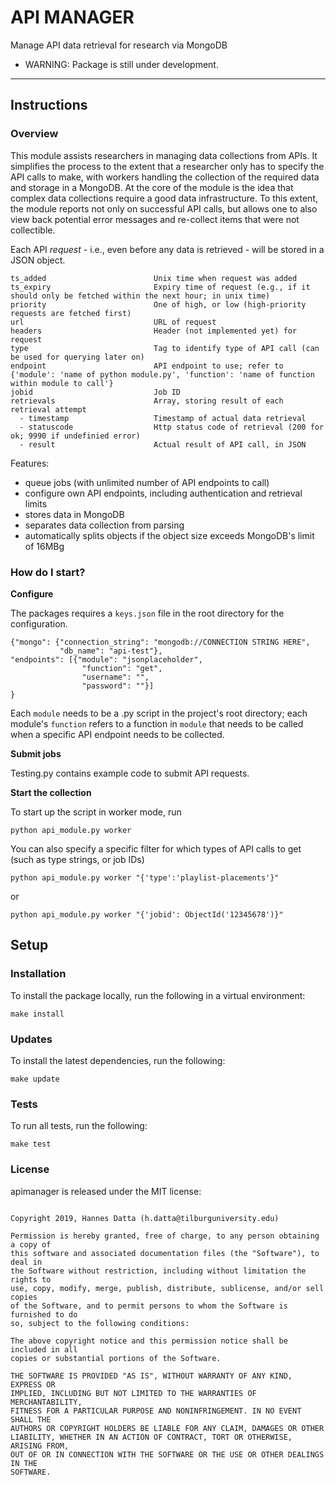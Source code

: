 # API MANAGER

Manage API data retrieval for research via MongoDB

* WARNING: Package is still under development.

---

## Instructions

### Overview

This module assists researchers in managing data collections from APIs. 
It simplifies the process to the extent that a researcher only has to
specify the API calls to make, with workers handling the 
collection of the required data and storage in a MongoDB. 
At the core of the module is the idea that complex data collections
require a good data infrastructure. To this extent, the module
reports not only on successful API calls, but allows one to also view
back potential error messages and re-collect items that were not collectible.

Each API *request* - i.e., even before any data is retrieved - will be stored in a JSON object.

```
ts_added						Unix time when request was added
ts_expiry						Expiry time of request (e.g., if it should only be fetched within the next hour; in unix time)
priority						One of high, or low (high-priority requests are fetched first)
url								URL of request
headers							Header (not implemented yet) for request
type							Tag to identify type of API call (can be used for querying later on)
endpoint						API endpoint to use; refer to {'module': 'name of python module.py', 'function': 'name of function within module to call'}
jobid							Job ID
retrievals						Array, storing result of each retrieval attempt
  - timestamp					Timestamp of actual data retrieval
  - statuscode					Http status code of retrieval (200 for ok; 9990 if undefinied error)
  - result						Actual result of API call, in JSON
```		

Features:
- queue jobs (with unlimited number of API endpoints to call)
- configure own API endpoints, including authentication and retrieval limits
- stores data in MongoDB
- separates data collection from parsing
- automatically splits objects if the object size exceeds MongoDB's limit of 16MBg


### How do I start?

**Configure**

The packages requires a `keys.json` file in the root directory for the configuration.

```
{"mongo": {"connection_string": "mongodb://CONNECTION STRING HERE",
		   "db_name": "api-test"},
"endpoints": [{"module": "jsonplaceholder",
			    "function": "get",
				"username": "",
				"password": ""}]
}

```

Each `module` needs to be a .py script in the project's root directory; each module's `function` refers to 
a function in `module` that needs to be called when a specific API endpoint needs to be collected.

**Submit jobs**

Testing.py contains example code to submit API requests.

**Start the collection**

To start up the script in worker mode, run

`python api_module.py worker`

You can also specify a specific filter for which types of API calls to get (such as type strings, or job IDs)

`python api_module.py worker "{'type':'playlist-placements'}"`

or

`python api_module.py worker "{'jobid': ObjectId('12345678')}"`


## Setup

### Installation

To install the package locally, run the following in a virtual environment:

    make install

### Updates

To install the latest dependencies, run the following:

    make update

### Tests

To run all tests, run the following:

    make test



### License

apimanager is released under the MIT license:


```

Copyright 2019, Hannes Datta (h.datta@tilburguniversity.edu)

Permission is hereby granted, free of charge, to any person obtaining a copy of
this software and associated documentation files (the "Software"), to deal in
the Software without restriction, including without limitation the rights to
use, copy, modify, merge, publish, distribute, sublicense, and/or sell copies
of the Software, and to permit persons to whom the Software is furnished to do
so, subject to the following conditions:

The above copyright notice and this permission notice shall be included in all
copies or substantial portions of the Software.

THE SOFTWARE IS PROVIDED "AS IS", WITHOUT WARRANTY OF ANY KIND, EXPRESS OR
IMPLIED, INCLUDING BUT NOT LIMITED TO THE WARRANTIES OF MERCHANTABILITY,
FITNESS FOR A PARTICULAR PURPOSE AND NONINFRINGEMENT. IN NO EVENT SHALL THE
AUTHORS OR COPYRIGHT HOLDERS BE LIABLE FOR ANY CLAIM, DAMAGES OR OTHER
LIABILITY, WHETHER IN AN ACTION OF CONTRACT, TORT OR OTHERWISE, ARISING FROM,
OUT OF OR IN CONNECTION WITH THE SOFTWARE OR THE USE OR OTHER DEALINGS IN THE
SOFTWARE.
```
